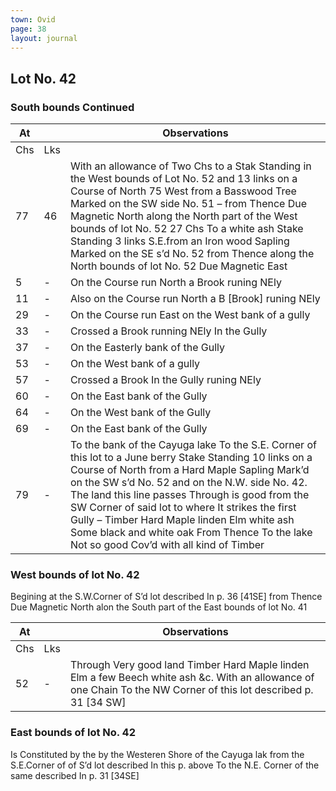 ```yaml
---
town: Ovid
page: 38
layout: journal
---
```


## Lot No. 42

### South bounds Continued

| At |    | Observations |
| -- | -- | ------------ |
| Chs | Lks | |
| 77 | 46 | With an allowance of Two Chs to a Stak Standing in the West bounds of Lot No. 52 and 13 links on a Course of North 75 West from a Basswood Tree Marked on the SW side No. 51 – from Thence Due Magnetic North along the North part of the West bounds of lot No. 52 27 Chs To a white ash Stake Standing 3 links S.E.from an Iron wood Sapling Marked on the SE s’d No. 52 from Thence along the North bounds of lot No. 52 Due Magnetic East |
| 5 | - | On the Course run North a Brook runing NEly |
| 11 | - | Also on the Course run North a B [Brook] runing NEly |
| 29 | - | On the Course run East on the West bank of a gully |
| 33 | - | Crossed a Brook running NEly In the Gully |
| 37 | - | On the Easterly bank of the Gully |
| 53 | - | On the West bank of a gully |
| 57 | - | Crossed a Brook In the Gully runing NEly |
| 60 | - | On the East bank of the Gully |
| 64 | - | On the West bank of the Gully |
| 69 | - | On the East bank of the Gully |
| 79 | - | To the bank of the Cayuga lake To the S.E. Corner of this lot to a June berry Stake Standing 10 links on a Course of North from a Hard Maple Sapling Mark’d on the SW s’d No. 52 and on the N.W. side No. 42. The land this line passes Through is good from the SW Corner of said lot to where It strikes the first Gully – Timber Hard Maple linden Elm white ash Some black and white oak From Thence To the lake Not so good Cov’d with all kind of Timber |

### West bounds of lot No. 42

Begining at the S.W.Corner of S’d lot described In p. 36 [41SE] from Thence Due Magnetic North alon the South part of the East bounds of lot No. 41

| At |    | Observations |
| -- | -- | ------------ |
| Chs | Lks | |
| 52 | - | Through Very good land Timber Hard Maple linden Elm a few Beech white ash &c. With an allowance of one Chain To the NW Corner of this lot described p. 31 [34 SW] |

### East bounds of lot No. 42

Is Constituted by the by the Westeren Shore of the Cayuga lak from the S.E.Corner of of S’d lot described In this p. above To the N.E. Corner of the same described In p. 31 [34SE]
